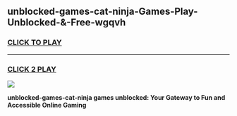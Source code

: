 
## unblocked-games-cat-ninja-Games-Play-Unblocked-&-Free-wgqvh
<h3>
<a href="https://premium76.site?title=unblocked-games-cat-ninja&ref=24A">CLICK TO PLAY</a></h3>
<hr>

<h3>
<a href="https://premium76.site?title=unblocked-games-cat-ninja&ref=24A">CLICK 2 PLAY</a>
  
</h3>

<a href="https://premium76.site?title=unblocked-games-cat-ninja&ref=24A"><img src="https://clearcache.store/games.png"></a>


**unblocked-games-cat-ninja games unblocked: Your Gateway to Fun and Accessible Online Gaming**
